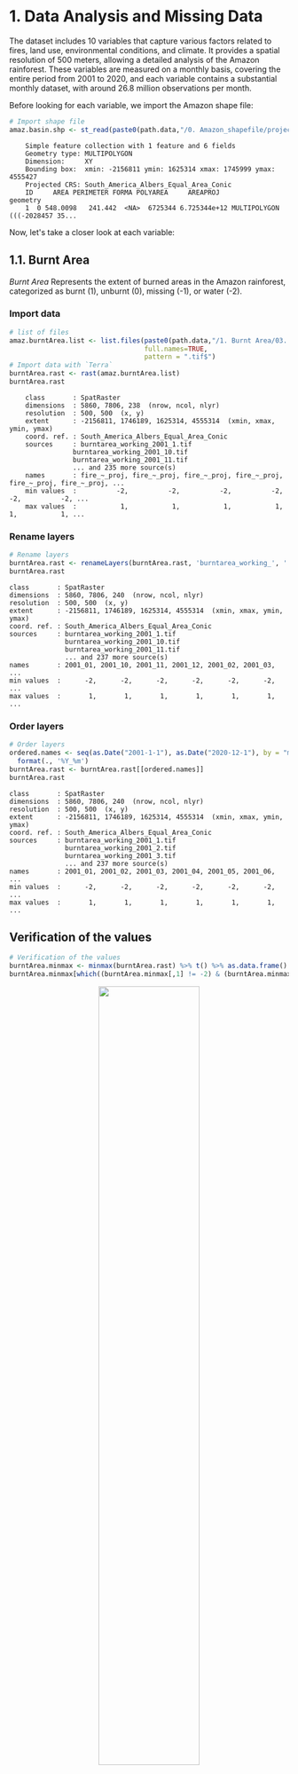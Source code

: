 # 1. Data Analysis and Missing Data

The dataset includes 10 variables that capture various factors related to fires, land use, environmental conditions, and climate. It provides a spatial resolution of 500 meters, allowing a detailed analysis of the Amazon rainforest. These variables are measured on a monthly basis, covering the entire period from 2001 to 2020, and each variable contains a substantial monthly dataset, with around 26.8 million observations per month.

Before looking for each variable, we import the Amazon shape file:
```r
# Import shape file
amaz.basin.shp <- st_read(paste0(path.data,"/0. Amazon_shapefile/projected/amazon_shp_projected.shp"))
```
```
    Simple feature collection with 1 feature and 6 fields
    Geometry type: MULTIPOLYGON
    Dimension:     XY
    Bounding box:  xmin: -2156811 ymin: 1625314 xmax: 1745999 ymax: 4555427
    Projected CRS: South_America_Albers_Equal_Area_Conic
    ID     AREA PERIMETER FORMA POLYAREA     AREAPROJ                       geometry
    1  0 548.0098   241.442  <NA>  6725344 6.725344e+12 MULTIPOLYGON (((-2028457 35...
```

Now, let's take a closer look at each variable:

## 1.1. Burnt Area

_Burnt Area_ Represents the extent of burned areas in the Amazon rainforest, categorized as burnt (1), unburnt (0), missing (-1), or water (-2).

### Import data

```r
# list of files
amaz.burntArea.list <- list.files(paste0(path.data,"/1. Burnt Area/03. Working Data"),
                                  full.names=TRUE,
                                  pattern = ".tif$")
# Import data with `Terra`
burntArea.rast <- rast(amaz.burntArea.list)
burntArea.rast
```
```
    class       : SpatRaster 
    dimensions  : 5860, 7806, 238  (nrow, ncol, nlyr)
    resolution  : 500, 500  (x, y)
    extent      : -2156811, 1746189, 1625314, 4555314  (xmin, xmax, ymin, ymax)
    coord. ref. : South_America_Albers_Equal_Area_Conic 
    sources     : burntarea_working_2001_1.tif  
                burntarea_working_2001_10.tif  
                burntarea_working_2001_11.tif  
                ... and 235 more source(s)
    names       : fire_~_proj, fire_~_proj, fire_~_proj, fire_~_proj, fire_~_proj, fire_~_proj, ... 
    min values  :          -2,          -2,          -2,          -2,          -2,          -2, ... 
    max values  :           1,           1,           1,           1,           1,           1, ... 
```

### Rename layers

```r
# Rename layers
burntArea.rast <- renameLayers(burntArea.rast, 'burntarea_working_', '')
burntArea.rast
```
```
class       : SpatRaster 
dimensions  : 5860, 7806, 240  (nrow, ncol, nlyr)
resolution  : 500, 500  (x, y)
extent      : -2156811, 1746189, 1625314, 4555314  (xmin, xmax, ymin, ymax)
coord. ref. : South_America_Albers_Equal_Area_Conic 
sources     : burntarea_working_2001_1.tif  
              burntarea_working_2001_10.tif  
              burntarea_working_2001_11.tif  
              ... and 237 more source(s)
names       : 2001_01, 2001_10, 2001_11, 2001_12, 2001_02, 2001_03, ... 
min values  :      -2,      -2,      -2,      -2,      -2,      -2, ... 
max values  :       1,       1,       1,       1,       1,       1, ... 
```

### Order layers

```r
# Order layers
ordered.names <- seq(as.Date("2001-1-1"), as.Date("2020-12-1"), by = "month") %>% 
  format(., '%Y_%m')
burntArea.rast <- burntArea.rast[[ordered.names]]
burntArea.rast
```
```
class       : SpatRaster 
dimensions  : 5860, 7806, 240  (nrow, ncol, nlyr)
resolution  : 500, 500  (x, y)
extent      : -2156811, 1746189, 1625314, 4555314  (xmin, xmax, ymin, ymax)
coord. ref. : South_America_Albers_Equal_Area_Conic 
sources     : burntarea_working_2001_1.tif  
              burntarea_working_2001_2.tif  
              burntarea_working_2001_3.tif  
              ... and 237 more source(s)
names       : 2001_01, 2001_02, 2001_03, 2001_04, 2001_05, 2001_06, ... 
min values  :      -2,      -2,      -2,      -2,      -2,      -2, ... 
max values  :       1,       1,       1,       1,       1,       1, ... 
```

## Verification of the values

```r
# Verification of the values
burntArea.minmax <- minmax(burntArea.rast) %>% t() %>% as.data.frame()
burntArea.minmax[which((burntArea.minmax[,1] != -2) & (burntArea.minmax[,2] != 1)),]
```

<p align="center">
  <img src="img/1.1.BurntArea-Verification of the values.png"  width="60%" />
</p>

We can 

```r
burntArea.missingData <- c(
  paste0(path.data,"/1. Burnt Area/03. Working Data/burntarea_working_2012_7.tif"),
  paste0(path.data,"/1. Burnt Area/03. Working Data/burntarea_working_2012_9.tif")
)
# Import data with "Terra"
burntArea.missingData.rast <- rast(burntArea.missingData)
burntArea.missingData.rast
```
```
class       : SpatRaster 
dimensions  : 5860, 7806, 2  (nrow, ncol, nlyr)
resolution  : 500, 500  (x, y)
extent      : -2156811, 1746189, 1625314, 4555314  (xmin, xmax, ymin, ymax)
coord. ref. : South_America_Albers_Equal_Area_Conic 
sources     : burntarea_working_2012_7.tif  
              burntarea_working_2012_9.tif  
names       : fire_2012_05_06_9_proj, fire_2012_05_06_9_proj 
min values  :                     -1,                     -1 
max values  :                     -1,                     -1 
```

As we have misssing data for all the cells of the month of July and September 2012.

## Land Cover

_Land Cover_ is a categorical variable with 11 classes, providing information on different land cover types such as water, urban, forest, grassland, and more.

## Precipitation

_Precipitation_ is measured in millimeters per hour, with a range between 0 and 3300.

## Soil Moisture

_Soil Moisture_ is measured in millimeters, with missing values marked as -9.99e+08, and a range between 0 and 4291.

## Elevation

_Elevation_ is measured in meters, with a range between -85 and 6471.

## Land Surface Temperature

_Land Surface Temperature_ is represented in Kelvin, with values adjusted by a scale factor of 0.02. Different months have varying missing data.

## Specific Humidity

_Specific Humidity_ is represented as kg/kg, indicating the ratio of kilograms of water (moisture) per kilogram of air. It ranges from 9.59e-04 to 2.15e-02.

## Evapotranspiration

_Evapotranspiration_ is measured in kg/m2s, with values ranging between -2.02e-07 and 9.69e-05.

## Wind Speed

_Wind Speed_ is measured in m/s, with values between 0.86 and 9.85.

## Air Temperature

_Air Temperature_ is represented in Kelvin, with values ranging from 268 to 307.






# Handling Missing Data and Data Preparation

## Missing Data
Dealing with missing data is a crucial part of our project. In the context of the "Burnt Area" variable, cells with a value of -2 represent water. However, the status of these cells can change over time to indicate "No fire" (0) or "Fire" (1) in different months. In our analysis, we treat cells with a value of -2 as missing data.

For the covariate "Land Surface Temperature," missing data varies across months. We observed that 26 months had more than 1 million missing data points, with three months exceeding 2 million missing data points. February 2016 had the highest with 3.3 million missing data points. To visually understand these missing data patterns, you can refer to the plots for the months with the most significant gaps.

In contrast, other covariates like "Precipitation," "Soil Moisture," "Specific Humidity," "Evapotranspiration," "Wind Speed," and "Air Temperature" have consistent missing data patterns across all months. These covariates have missing data values mostly at the boundary of the map, and each month's missing data count is below 133,000. We decided to exclude cells with missing data in these covariates as they consistently lacked data throughout the entire study period.